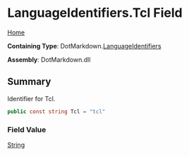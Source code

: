 # LanguageIdentifiers\.Tcl Field

[Home](../../../README.md)

**Containing Type**: DotMarkdown\.[LanguageIdentifiers](../README.md)

**Assembly**: DotMarkdown\.dll

## Summary

Identifier for Tcl\.

```csharp
public const string Tcl = "tcl"
```

### Field Value

[String](https://docs.microsoft.com/en-us/dotnet/api/system.string)

